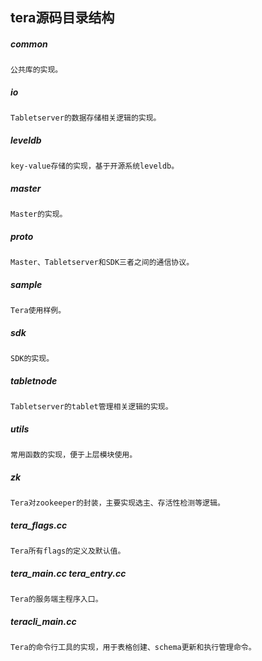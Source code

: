 tera源码目录结构
----
##### common
    公共库的实现。
##### io
    Tabletserver的数据存储相关逻辑的实现。
##### leveldb
    key-value存储的实现，基于开源系统leveldb。
##### master
    Master的实现。
##### proto
    Master、Tabletserver和SDK三者之间的通信协议。
##### sample
    Tera使用样例。
##### sdk
    SDK的实现。
##### tabletnode
    Tabletserver的tablet管理相关逻辑的实现。
##### utils
    常用函数的实现，便于上层模块使用。
##### zk
    Tera对zookeeper的封装，主要实现选主、存活性检测等逻辑。
##### tera_flags.cc
    Tera所有flags的定义及默认值。
##### tera_main.cc  tera_entry.cc
    Tera的服务端主程序入口。
##### teracli_main.cc
    Tera的命令行工具的实现，用于表格创建、schema更新和执行管理命令。
    
